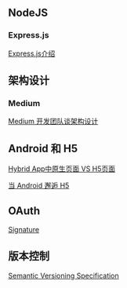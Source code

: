 ## NodeJS
### Express.js
[Express.js介绍][1]

## 架构设计
### Medium
[Medium 开发团队谈架构设计][2]

## Android 和 H5
[Hybrid App中原生页面 VS H5页面][3]

[当 Android 邂逅 H5][4]

## OAuth
[Signature][5]

## 版本控制
[Semantic Versioning Specification][6]

[1]:http://www.cnblogs.com/hyddd/p/4237099.html
[2]:http://www.infoq.com/cn/articles/medium-development-team-talk-about-architecture-design
[3]:http://www.jianshu.com/p/00ff5664e000
[4]:https://whitelaning.github.io/2015/06/12/H5_1.html
[5]:http://tools.ietf.org/html/rfc5849#section-3.3
[6]:http://semver.org/